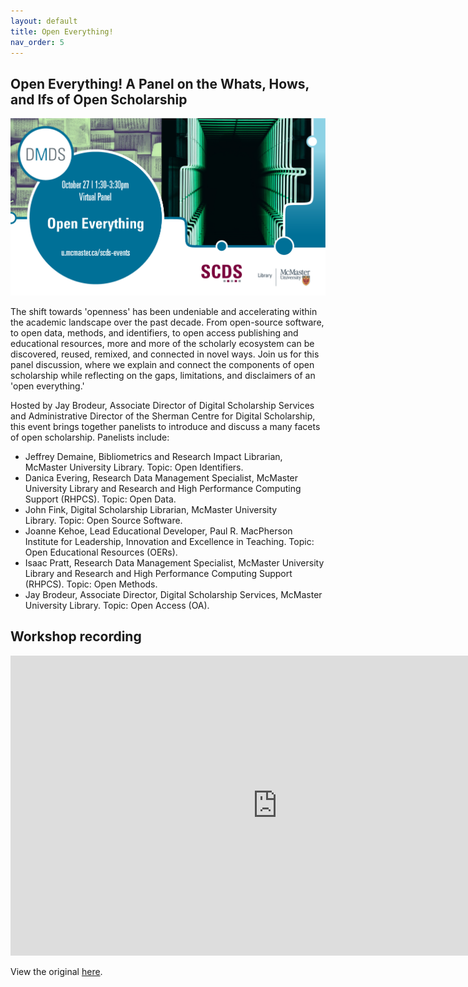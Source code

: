 ```yaml
---
layout: default
title: Open Everything!
nav_order: 5
---
```


## Open Everything! A Panel on the Whats, Hows, and Ifs of Open Scholarship

<img src="assets/img/OpenEverything.png" alt="Workshop Title Slide" width="720">

The shift towards 'openness' has been undeniable and accelerating within the academic landscape over the past decade. From open-source software, to open data, methods, and identifiers, to open access publishing and educational resources, more and more of the scholarly ecosystem can be discovered, reused, remixed, and connected in novel ways. Join us for this panel discussion, where we explain and connect the components of open scholarship while reflecting on the gaps, limitations, and disclaimers of an 'open everything.'

Hosted by Jay Brodeur, Associate Director of Digital Scholarship Services and Administrative Director of the Sherman Centre for Digital Scholarship, this event brings together panelists to introduce and discuss a many facets of open scholarship. Panelists include: 

- Jeffrey Demaine, Bibliometrics and Research Impact Librarian, McMaster University Library. Topic: Open Identifiers.
- Danica Evering, Research Data Management Specialist, McMaster University Library and Research and High Performance Computing Support (RHPCS). Topic: Open Data.
- John Fink, Digital Scholarship Librarian, McMaster University Library. Topic: Open Source Software.
- Joanne Kehoe, Lead Educational Developer, Paul R. MacPherson Institute for Leadership, Innovation and Excellence in Teaching. Topic: Open Educational Resources (OERs). 
- Isaac Pratt, Research Data Management Specialist, McMaster University Library and Research and High Performance Computing Support (RHPCS). Topic: Open Methods.
- Jay Brodeur, Associate Director, Digital Scholarship Services, McMaster University Library. Topic: Open Access (OA).

## Workshop recording

<iframe height="480" width="853" allowfullscreen frameborder=0 src="https://echo360.ca/media/5d1b85c6-9698-4109-8811-e71da72b591b/public"></iframe>

View the original [here](https://echo360.ca/media/5d1b85c6-9698-4109-8811-e71da72b591b/public). 
